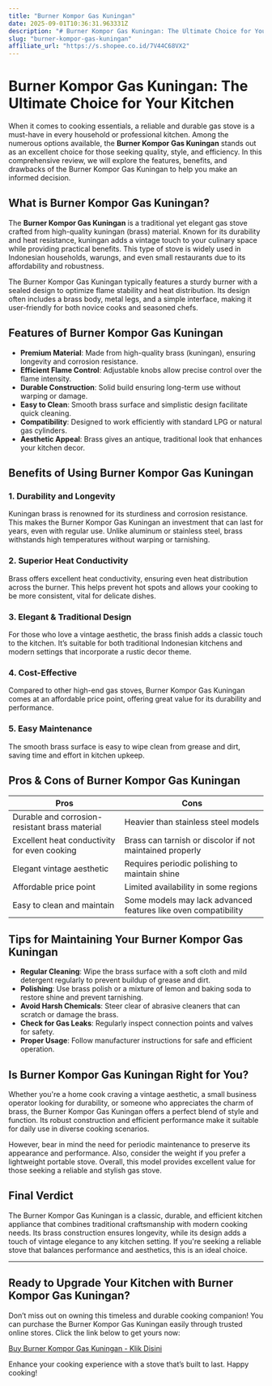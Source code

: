 ```yaml
---
title: "Burner Kompor Gas Kuningan"
date: 2025-09-01T10:36:31.963331Z
description: "# Burner Kompor Gas Kuningan: The Ultimate Choice for Your Kitchen..."
slug: "burner-kompor-gas-kuningan"
affiliate_url: "https://s.shopee.co.id/7V44C68VX2"
---
```

# Burner Kompor Gas Kuningan: The Ultimate Choice for Your Kitchen

When it comes to cooking essentials, a reliable and durable gas stove is a must-have in every household or professional kitchen. Among the numerous options available, the **Burner Kompor Gas Kuningan** stands out as an excellent choice for those seeking quality, style, and efficiency. In this comprehensive review, we will explore the features, benefits, and drawbacks of the Burner Kompor Gas Kuningan to help you make an informed decision.

## What is Burner Kompor Gas Kuningan?

The **Burner Kompor Gas Kuningan** is a traditional yet elegant gas stove crafted from high-quality kuningan (brass) material. Known for its durability and heat resistance, kuningan adds a vintage touch to your culinary space while providing practical benefits. This type of stove is widely used in Indonesian households, warungs, and even small restaurants due to its affordability and robustness.

The Burner Kompor Gas Kuningan typically features a sturdy burner with a sealed design to optimize flame stability and heat distribution. Its design often includes a brass body, metal legs, and a simple interface, making it user-friendly for both novice cooks and seasoned chefs.

## Features of Burner Kompor Gas Kuningan

- **Premium Material**: Made from high-quality brass (kuningan), ensuring longevity and corrosion resistance.
- **Efficient Flame Control**: Adjustable knobs allow precise control over the flame intensity.
- **Durable Construction**: Solid build ensuring long-term use without warping or damage.
- **Easy to Clean**: Smooth brass surface and simplistic design facilitate quick cleaning.
- **Compatibility**: Designed to work efficiently with standard LPG or natural gas cylinders.
- **Aesthetic Appeal**: Brass gives an antique, traditional look that enhances your kitchen decor.

## Benefits of Using Burner Kompor Gas Kuningan

### 1. Durability and Longevity

Kuningan brass is renowned for its sturdiness and corrosion resistance. This makes the Burner Kompor Gas Kuningan an investment that can last for years, even with regular use. Unlike aluminum or stainless steel, brass withstands high temperatures without warping or tarnishing.

### 2. Superior Heat Conductivity

Brass offers excellent heat conductivity, ensuring even heat distribution across the burner. This helps prevent hot spots and allows your cooking to be more consistent, vital for delicate dishes.

### 3. Elegant & Traditional Design

For those who love a vintage aesthetic, the brass finish adds a classic touch to the kitchen. It’s suitable for both traditional Indonesian kitchens and modern settings that incorporate a rustic decor theme.

### 4. Cost-Effective

Compared to other high-end gas stoves, Burner Kompor Gas Kuningan comes at an affordable price point, offering great value for its durability and performance.

### 5. Easy Maintenance

The smooth brass surface is easy to wipe clean from grease and dirt, saving time and effort in kitchen upkeep.

## Pros & Cons of Burner Kompor Gas Kuningan

| Pros | Cons |
|---------|---------|
| Durable and corrosion-resistant brass material | Heavier than stainless steel models |
| Excellent heat conductivity for even cooking | Brass can tarnish or discolor if not maintained properly |
| Elegant vintage aesthetic | Requires periodic polishing to maintain shine |
| Affordable price point | Limited availability in some regions |
| Easy to clean and maintain | Some models may lack advanced features like oven compatibility |

## Tips for Maintaining Your Burner Kompor Gas Kuningan

- **Regular Cleaning**: Wipe the brass surface with a soft cloth and mild detergent regularly to prevent buildup of grease and dirt.
- **Polishing**: Use brass polish or a mixture of lemon and baking soda to restore shine and prevent tarnishing.
- **Avoid Harsh Chemicals**: Steer clear of abrasive cleaners that can scratch or damage the brass.
- **Check for Gas Leaks**: Regularly inspect connection points and valves for safety.
- **Proper Usage**: Follow manufacturer instructions for safe and efficient operation.

## Is Burner Kompor Gas Kuningan Right for You?

Whether you're a home cook craving a vintage aesthetic, a small business operator looking for durability, or someone who appreciates the charm of brass, the Burner Kompor Gas Kuningan offers a perfect blend of style and function. Its robust construction and efficient performance make it suitable for daily use in diverse cooking scenarios.

However, bear in mind the need for periodic maintenance to preserve its appearance and performance. Also, consider the weight if you prefer a lightweight portable stove. Overall, this model provides excellent value for those seeking a reliable and stylish gas stove.

## Final Verdict

The Burner Kompor Gas Kuningan is a classic, durable, and efficient kitchen appliance that combines traditional craftsmanship with modern cooking needs. Its brass construction ensures longevity, while its design adds a touch of vintage elegance to any kitchen setting. If you're seeking a reliable stove that balances performance and aesthetics, this is an ideal choice.

---

## Ready to Upgrade Your Kitchen with Burner Kompor Gas Kuningan?

Don’t miss out on owning this timeless and durable cooking companion! You can purchase the Burner Kompor Gas Kuningan easily through trusted online stores. Click the link below to get yours now:

[Buy Burner Kompor Gas Kuningan - Klik Disini](https://s.shopee.co.id/7V44C68VX2)

Enhance your cooking experience with a stove that’s built to last. Happy cooking!